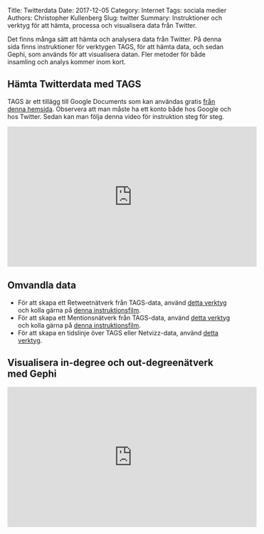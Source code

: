 Title: Twitterdata
Date: 2017-12-05
Category: Internet
Tags: sociala medier
Authors: Christopher Kullenberg
Slug: twitter
Summary: Instruktioner och verktyg för att hämta, processa och visualisera data från Twitter.

Det finns många sätt att hämta och analysera data från Twitter. På denna sida finns instruktioner för verktygen TAGS, för att hämta data, och sedan Gephi, som används för att visualisera datan. Fler metoder för både insamling och analys kommer inom kort.

## Hämta Twitterdata med TAGS

TAGS är ett tillägg till Google Documents som kan användas gratis [från denna hemsida](https://tags.hawksey.info/get-tags/). Observera att man måste ha ett konto både hos Google och hos Twitter. Sedan kan man följa denna video för instruktion steg för steg.

<iframe width="560" height="315" src="https://www.youtube.com/embed/OPpIORnqVTQ" frameborder="0" allowfullscreen></iframe>

## Omvandla data

- För att skapa ett Retweetnätverk från TAGS-data, använd <a href="http://digitalametoder.science/cgi-bin/rtnetwork.py">detta verktyg</a> och kolla gärna på <a href="https://www.youtube.com/embed/Dfz9e0KOzCU">denna instruktionsfilm</a>.
- För att skapa ett Mentionsnätverk från TAGS-data, använd <a href="http://digitalametoder.science/cgi-bin/mentionsnetwork.py">detta verktyg</a> och kolla gärna på <a href="https://www.youtube.com/embed/Dfz9e0KOzCU">denna instruktionsfilm</a>.
- För att skapa en tidslinje över TAGS eller Netvizz-data, använd <a href="http://digitalametoder.science/cgi-bin/timemessages.py">detta verktyg</a>.

## Visualisera in-degree och out-degreenätverk med Gephi

<iframe width="560" height="315" src="https://www.youtube.com/embed/qMYKH0wAxqQ" frameborder="0" allowfullscreen></iframe>